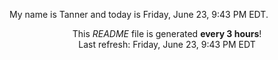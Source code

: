 My name is Tanner and today is Friday, June 23, 9:43 PM EDT.

<p align="center">This <i>README</i> file is generated <b>every 3 hours</b>!</br>Last refresh: Friday, June 23, 9:43 PM EDT<br /></p>
